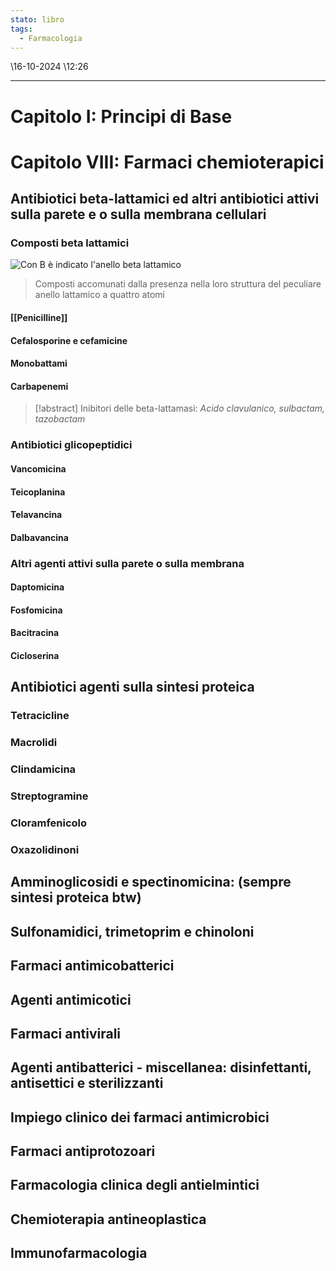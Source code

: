 ```yaml
---
stato: libro
tags:
  - Farmacologia
---
```

\16-10-2024 \12:26

--- 

# Capitolo I: Principi di Base
# Capitolo VIII: Farmaci chemioterapici
## Antibiotici beta-lattamici ed altri antibiotici attivi sulla parete e o sulla membrana cellulari
### Composti beta lattamici
![Con B è indicato l'anello beta lattamico](https://i.imgur.com/vzYvphN.png)
> Composti accomunati dalla presenza nella loro struttura del peculiare anello lattamico a quattro atomi
#### [[Penicilline]]
#### Cefalosporine e cefamicine
#### Monobattami
#### Carbapenemi
>[!abstract] Inibitori delle beta-lattamasi: *Acido clavulanico, sulbactam, tazobactam*
### Antibiotici glicopeptidici
#### Vancomicina
#### Teicoplanina
#### Telavancina
#### Dalbavancina
### Altri agenti attivi sulla parete o sulla membrana
#### Daptomicina
#### Fosfomicina
#### Bacitracina
#### Cicloserina
## Antibiotici agenti sulla sintesi proteica
### Tetracicline
### Macrolidi
### Clindamicina
### Streptogramine
### Cloramfenicolo
### Oxazolidinoni
## Amminoglicosidi e spectinomicina: (sempre sintesi proteica btw)
## Sulfonamidici, trimetoprim e chinoloni
## Farmaci antimicobatterici
## Agenti antimicotici
## Farmaci antivirali
## Agenti antibatterici - miscellanea: disinfettanti, antisettici e sterilizzanti
## Impiego clinico dei farmaci antimicrobici
## Farmaci antiprotozoari
## Farmacologia clinica degli antielmintici
## Chemioterapia antineoplastica
## Immunofarmacologia













